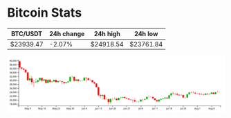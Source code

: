 # Bitcoin Stats

BTC/USDT|24h change|24h high|24h low|
|---|---|---|---|
|$23939.47|-2.07%|$24918.54|$23761.84|

<img src="./chart.svg">
